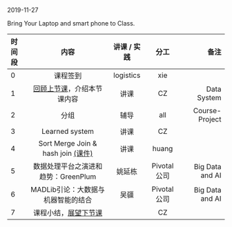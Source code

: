 2019-11-27

Bring Your Laptop and smart phone  to Class. 

|时间段     |  内容    | 讲课 / 实践     |  分工  |  备注       |
| :---      |   :----:    |   :----:    |    :----:    | ---: |
|   0       |  课程签到     |  logistics   |     xie     |        |
|   1       |  [回顾上节课](../WW11/WW11-Plan.md)，介绍本节课内容     |  讲课    |     CZ     |   Data System      |
|   2       |  分组        |     辅导       |     all     | Course-Project |
|   3       |  Learned system  |    讲课        |  CZ          |     |
|   4       |  Sort Merge Join & hash join [(课件)](https://github.com/saturn-lab/BDMI-2019A/tree/master/Weeks/WW12#%E6%95%B0%E6%8D%AE%E5%BA%93%E4%B9%8Bjoin%E4%BC%98%E5%8C%96)      |    讲课       |   huang          |    |
|   5       |   数据处理平台之演进和趋势：GreenPlum     |   姚延栋        |  Pivotal公司          | Big Data and AI|
|   6       |   MADLib引论：大数据与机器智能的结合     |   吴疆        |  Pivotal公司             | Big Data and AI|
|   7       |  课程小结，[展望下节课](../WW13/WW13-Plan.md)       |     |  CZ |   |


